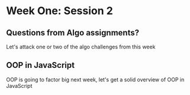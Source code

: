 # Week One: Session 2
## Questions from Algo assignments?
Let's attack one or two of the algo challenges from this week
## OOP in JavaScript
OOP is going to factor big next week, let's get a solid overview of OOP in JavaScript